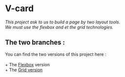 # V-card

*This project ask to us to build a page by two layout tools.*
<br>*We must use the flexbox and et the grid technologies.*

## The two branches :

You can find the two versions of this project here :
<br>
<br>+ The <a href="https://github.com/Grards/v-card/tree/flexbox" targett="_blank">Flexbox</a> version 
<br>+ The <a href="https://github.com/Grards/v-card/tree/grid" target="_blank">Grid version</a>


